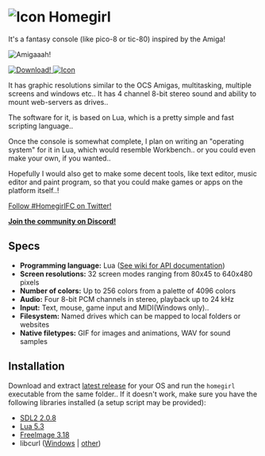 ![Icon](./images/homegirl.png) Homegirl
========
It's a fantasy console (like pico-8 or tic-80) inspired by the Amiga!

![Amigaaah!](./images/homegirl_screentitles.gif)

[![Download!](./images/itch.png) ![Icon](./images/homegirl.png)](https://poeticandroid.itch.io/homegirl)

It has graphic resolutions similar to the OCS Amigas, multitasking, multiple screens and windows etc.. It has 4 channel 8-bit stereo sound and ability to mount web-servers as drives..

The software for it, is based on Lua, which is a pretty simple and fast scripting language..

Once the console is somewhat complete, I plan on writing an "operating system" for it in Lua, which would resemble Workbench.. or you could even make your own, if you wanted..

Hopefully I would also get to make some decent tools, like text editor, music editor and paint program, so that you could make games or apps on the platform itself..!

[Follow #HomegirlFC on Twitter!](https://twitter.com/hashtag/HomegirlFC)

[**Join the community on Discord!**](https://discord.gg/ND4FErK)

Specs
-----
 - **Programming language:** Lua ([See wiki for API documentation](https://github.com/poeticAndroid/homegirl/wiki))
 - **Screen resolutions:** 32 screen modes ranging from 80x45 to 640x480 pixels
 - **Number of colors:** Up to 256 colors from a palette of 4096 colors
 - **Audio:** Four 8-bit PCM channels in stereo, playback up to 24 kHz
 - **Input:** Text, mouse, game input and MIDI(Windows only)..
 - **Filesystem:** Named drives which can be mapped to local folders or websites
 - **Native filetypes:** GIF for images and animations, WAV for sound samples

Installation
------------
Download and extract [latest release](https://github.com/poeticAndroid/homegirl/releases/latest) for your OS and run the `homegirl` executable from the same folder.. If it doesn't work, make sure you have the following libraries installed (a setup script may be provided):

  - [SDL2 2.0.8](https://www.libsdl.org/)
  - [Lua 5.3](https://www.lua.org/)
  - [FreeImage 3.18](http://freeimage.sourceforge.net/)
  - libcurl ([Windows](http://downloads.dlang.org/other/index.html) | [other](https://curl.haxx.se/libcurl/))
